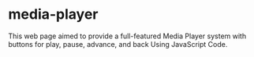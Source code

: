# media-player
This web page aimed to provide a full-featured Media Player system with buttons for play,  pause, advance, and back Using JavaScript Code.
